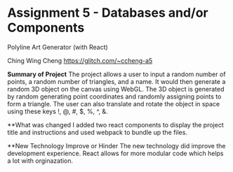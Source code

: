 Assignment 5 - Databases and/or Components
===
Polyline Art Generator (with React)

Ching Wing Cheng 
https://glitch.com/~ccheng-a5

**Summary of Project**
The project allows a user to input a random number of points, a random number of triangles, and a name. It would then generate a random 3D object on the canvas using WebGL. The 3D object is generated by random generating point coordinates and randomly assigning points to form a triangle. The user can also translate and rotate the object in space using these keys !, @, #, $, %, ^, &.

**What was changed
I added two react components to display the project title and instructions and used webpack to bundle up the files.

**New Technology Improve or Hinder
The new technology did improve the development experience. React allows for more modular code which helps a lot with orginazation. 
